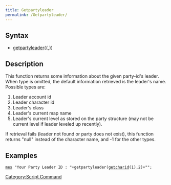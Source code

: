 ```yaml
---
title: Getpartyleader
permalink: /Getpartyleader/
---
```


Syntax
------

-   [getpartyleader](/getpartyleader "wikilink")(<party id>{,<type>})

Description
-----------

This function returns some information about the given party-id's leader. When type is omitted, the default information retrieved is the leader's name. Possible types are:

1.  Leader account id
2.  Leader character id
3.  Leader's class
4.  Leader's current map name
5.  Leader's current level as stored on the party structure (may not be current level if leader leveled up recently).

If retrieval fails (leader not found or party does not exist), this function returns "null" instead of the character name, and -1 for the other types.

Examples
--------

[`mes`](/mes "wikilink")` "Your Party Leader ID : "+getpartyleader(`[`getcharid`](/getcharid "wikilink")`(1),2)+"";`

[Category:Script Command](/Category:Script_Command "wikilink")